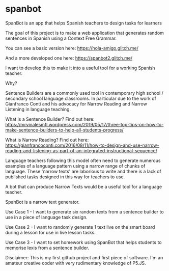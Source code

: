 # spanbot
SpanBot is an app that helps Spanish teachers to design tasks for learners

The goal of this project is to make a web application that generates random sentences in Spanish using a Context Free Grammar.

You can see a basic version here: https://hola-amigo.glitch.me/

And a more developed one here: https://spanbot2.glitch.me/

I want to develop this to make it into a useful tool for a working Spanish teacher.

Why?

Sentence Builders are a commonly used tool in contemporary high school / secondary school language classrooms. In particular due to the work of Gianfranco Conti and his advocacy for Narrow Reading and Narrow Listening in language teaching.

What is a Sentence Builder? Find out here: https://mrvinalesmfl.wordpress.com/2019/05/17/three-top-tips-on-how-to-make-sentence-builders-to-help-all-students-progress/

What is Narrow Reading? Find out here: https://gianfrancoconti.com/2016/08/11/how-to-design-and-use-narrow-reading-and-listening-as-part-of-an-integrated-instructional-sequence/

Language teachers following this model often need to generate numerous examples of a language pattern using a narrow range of chunks of language. These 'narrow texts' are laborious to write and there is a lack of published tasks designed in this way for teachers to use. 

A bot that can produce Narrow Texts would be a useful tool for a language teacher.

SpanBot is a narrow text generator.

Use Case 1 - I want to generate six random texts from a sentence builder to use in a piece of language task design.

Use Case 2 - I want to randomly generate 1 text live on the smart board during a lesson for use in live lesson tasks.

Use Case 3 - I want to set homework using SpanBot that helps students to memorise lexis from a sentence builder.

Disclaimer: This is my first github project and first piece of software. I'm an amateur creative coder with very rudimentary knowledge of P5.JS.
